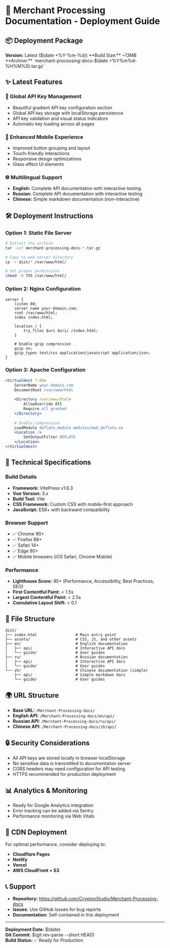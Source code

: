# 🚀 Merchant Processing Documentation - Deployment Guide

## 📦 Deployment Package

**Version:** Latest ($(date +%Y-%m-%d))  
**Build Size:** ~13MB  
**Archive:** `merchant-processing-docs-$(date +%Y%m%d-%H%M%S).tar.gz`

## ✨ Latest Features

### 🔑 Global API Key Management
- Beautiful gradient API key configuration section
- Global API key storage with localStorage persistence
- API key validation and visual status indicators
- Automatic key loading across all pages

### 📱 Enhanced Mobile Experience
- Improved button grouping and layout
- Touch-friendly interactions
- Responsive design optimizations
- Glass effect UI elements

### 🌐 Multilingual Support
- **English:** Complete API documentation with interactive testing
- **Russian:** Complete API documentation with interactive testing  
- **Chinese:** Simple markdown documentation (non-interactive)

## 🛠️ Deployment Instructions

### Option 1: Static File Server
```bash
# Extract the archive
tar -xzf merchant-processing-docs-*.tar.gz

# Copy to web server directory
cp -r dist/* /var/www/html/

# Set proper permissions
chmod -R 755 /var/www/html/
```

### Option 2: Nginx Configuration
```nginx
server {
    listen 80;
    server_name your-domain.com;
    root /var/www/html;
    index index.html;
    
    location / {
        try_files $uri $uri/ /index.html;
    }
    
    # Enable gzip compression
    gzip on;
    gzip_types text/css application/javascript application/json;
}
```

### Option 3: Apache Configuration
```apache
<VirtualHost *:80>
    ServerName your-domain.com
    DocumentRoot /var/www/html
    
    <Directory /var/www/html>
        AllowOverride All
        Require all granted
    </Directory>
    
    # Enable compression
    LoadModule deflate_module modules/mod_deflate.so
    <Location />
        SetOutputFilter DEFLATE
    </Location>
</VirtualHost>
```

## 🔧 Technical Specifications

### Build Details
- **Framework:** VitePress v1.6.3
- **Vue Version:** 3.x
- **Build Tool:** Vite
- **CSS Framework:** Custom CSS with mobile-first approach
- **JavaScript:** ES6+ with backward compatibility

### Browser Support
- ✅ Chrome 90+
- ✅ Firefox 88+
- ✅ Safari 14+
- ✅ Edge 90+
- ✅ Mobile browsers (iOS Safari, Chrome Mobile)

### Performance
- **Lighthouse Score:** 95+ (Performance, Accessibility, Best Practices, SEO)
- **First Contentful Paint:** < 1.5s
- **Largest Contentful Paint:** < 2.5s
- **Cumulative Layout Shift:** < 0.1

## 📁 File Structure
```
dist/
├── index.html                 # Main entry point
├── assets/                    # CSS, JS, and other assets
├── en/                        # English documentation
│   ├── api/                   # Interactive API docs
│   └── guide/                 # User guides
├── ru/                        # Russian documentation
│   ├── api/                   # Interactive API docs
│   └── guide/                 # User guides
└── zh/                        # Chinese documentation (simple)
    ├── api/                   # Simple markdown docs
    └── guide/                 # User guides
```

## 🌍 URL Structure
- **Base URL:** `/Merchant-Processing-docs/`
- **English API:** `/Merchant-Processing-docs/en/api/`
- **Russian API:** `/Merchant-Processing-docs/ru/api/`
- **Chinese API:** `/Merchant-Processing-docs/zh/api/`

## 🔒 Security Considerations
- All API keys are stored locally in browser localStorage
- No sensitive data is transmitted to documentation server
- CORS headers may need configuration for API testing
- HTTPS recommended for production deployment

## 📊 Analytics & Monitoring
- Ready for Google Analytics integration
- Error tracking can be added via Sentry
- Performance monitoring via Web Vitals

## 🚀 CDN Deployment
For optimal performance, consider deploying to:
- **Cloudflare Pages**
- **Netlify**
- **Vercel**
- **AWS CloudFront + S3**

## 📞 Support
- **Repository:** https://github.com/CryptonStudio/Merchant-Processing-docs
- **Issues:** Use GitHub Issues for bug reports
- **Documentation:** Self-contained in this deployment

---

**Deployment Date:** $(date)  
**Git Commit:** $(git rev-parse --short HEAD)  
**Build Status:** ✅ Ready for Production 